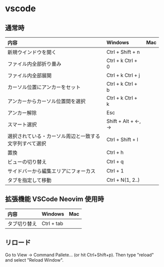 # vscode

## 通常時

| 内容                                                   | Windows            | Mac  |
| :----------------------------------------------------- | :----------------- | :--- |
| 新規ウインドウを開く                                   | Ctrl + Shift + n   |
| ファイル内全部折り畳み                                 | Ctrl + k Ctrl + 0  |
| ファイル内全部展開                                     | Ctrl + k Ctrl + j  |
| カーソル位置にアンカーをセット                         | Ctrl + k Ctrl + b  |
| アンカーからカーソル位置間を選択                       | Ctrl + k Ctrl + k  |
| アンカー解除                                           | Esc                |
| スマート選択                                           | Shift + Alt + ←, → |
| 選択されている・カーソル周辺と一致する文字列すべて選択 | Ctrl + Shift + l   |
| 置換                                                   | Ctrl + h           |
| ビューの切り替え                                       | Ctrl + q           |
| サイドバーから編集エリアにフォーカス                   | Ctrl + 1           |
| タブを指定して移動                                     | Ctrl + N(1, 2..)   |

## 拡張機能 VSCode Neovim 使用時

| 内容         | Windows    | Mac  |
| :----------- | :--------- | :--- |
| タブ切り替え | Ctrl + tab |

## リロード
Go to View -> Command Pallete... (or hit Ctrl+Shift+p). Then type "reload" and select "Reload Window".
